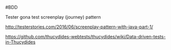 #BDD

Tester gona test screenplay (journey) pattern

http://testerstories.com/2016/06/screenplay-pattern-with-java-part-1/

https://github.com/thucydides-webtests/thucydides/wiki/Data-driven-tests-in-Thucydides
